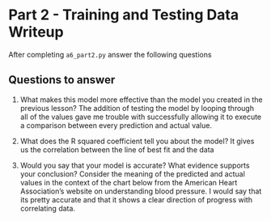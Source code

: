 # Part 2 - Training and Testing Data Writeup

After completing `a6_part2.py` answer the following questions

## Questions to answer

1. What makes this model more effective than the model you created in the previous lesson?
The addition of testing the model by looping through all of the values gave me trouble with successfully allowing it to execute a comparison between every prediction and actual value.

2. What does the R squared coefficient tell you about the model?
It gives us the correlation between the line of best fit and the data


3. Would you say that your model is accurate? What evidence supports your conclusion? Consider the meaning of the predicted and actual values in the context of the chart below from the American Heart Association’s website on understanding blood pressure.
I would say that its pretty accurate and that it shows a clear direction of progress with correlating data.